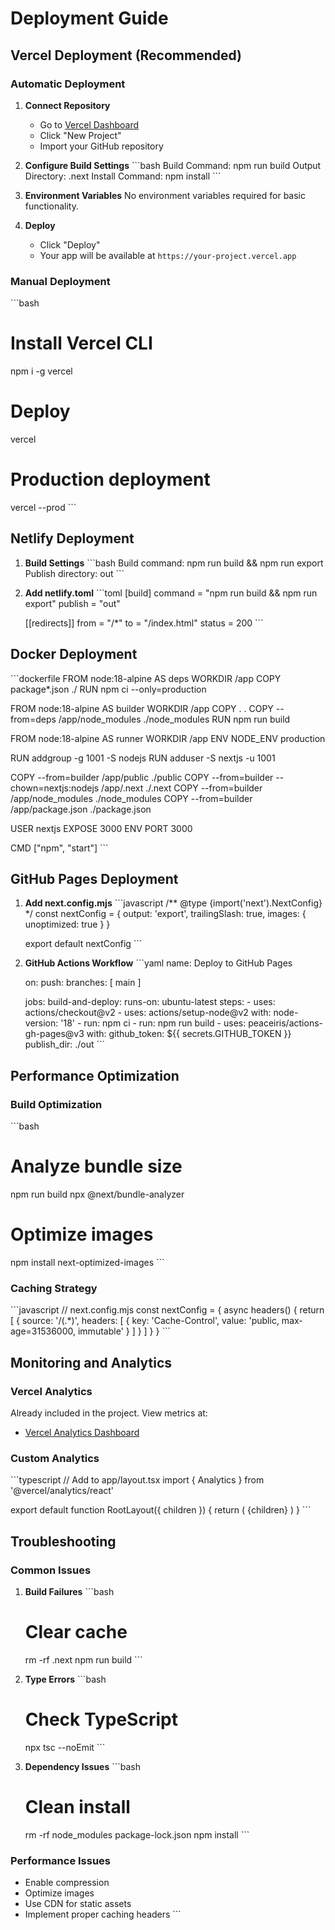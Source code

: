 # Deployment Guide

## Vercel Deployment (Recommended)

### Automatic Deployment

1. **Connect Repository**
   - Go to [Vercel Dashboard](https://vercel.com/dashboard)
   - Click "New Project"
   - Import your GitHub repository

2. **Configure Build Settings**
   \`\`\`bash
   Build Command: npm run build
   Output Directory: .next
   Install Command: npm install
   \`\`\`

3. **Environment Variables**
   No environment variables required for basic functionality.

4. **Deploy**
   - Click "Deploy"
   - Your app will be available at `https://your-project.vercel.app`

### Manual Deployment

\`\`\`bash
# Install Vercel CLI
npm i -g vercel

# Deploy
vercel

# Production deployment
vercel --prod
\`\`\`

## Netlify Deployment

1. **Build Settings**
   \`\`\`bash
   Build command: npm run build && npm run export
   Publish directory: out
   \`\`\`

2. **Add netlify.toml**
   \`\`\`toml
   [build]
     command = "npm run build && npm run export"
     publish = "out"

   [[redirects]]
     from = "/*"
     to = "/index.html"
     status = 200
   \`\`\`

## Docker Deployment

\`\`\`dockerfile
FROM node:18-alpine AS deps
WORKDIR /app
COPY package*.json ./
RUN npm ci --only=production

FROM node:18-alpine AS builder
WORKDIR /app
COPY . .
COPY --from=deps /app/node_modules ./node_modules
RUN npm run build

FROM node:18-alpine AS runner
WORKDIR /app
ENV NODE_ENV production

RUN addgroup -g 1001 -S nodejs
RUN adduser -S nextjs -u 1001

COPY --from=builder /app/public ./public
COPY --from=builder --chown=nextjs:nodejs /app/.next ./.next
COPY --from=builder /app/node_modules ./node_modules
COPY --from=builder /app/package.json ./package.json

USER nextjs
EXPOSE 3000
ENV PORT 3000

CMD ["npm", "start"]
\`\`\`

## GitHub Pages Deployment

1. **Add next.config.mjs**
   \`\`\`javascript
   /** @type {import('next').NextConfig} */
   const nextConfig = {
     output: 'export',
     trailingSlash: true,
     images: {
       unoptimized: true
     }
   }

   export default nextConfig
   \`\`\`

2. **GitHub Actions Workflow**
   \`\`\`yaml
   name: Deploy to GitHub Pages

   on:
     push:
       branches: [ main ]

   jobs:
     build-and-deploy:
       runs-on: ubuntu-latest
       steps:
         - uses: actions/checkout@v2
         - uses: actions/setup-node@v2
           with:
             node-version: '18'
         - run: npm ci
         - run: npm run build
         - uses: peaceiris/actions-gh-pages@v3
           with:
             github_token: ${{ secrets.GITHUB_TOKEN }}
             publish_dir: ./out
   \`\`\`

## Performance Optimization

### Build Optimization
\`\`\`bash
# Analyze bundle size
npm run build
npx @next/bundle-analyzer

# Optimize images
npm install next-optimized-images
\`\`\`

### Caching Strategy
\`\`\`javascript
// next.config.mjs
const nextConfig = {
  async headers() {
    return [
      {
        source: '/(.*)',
        headers: [
          {
            key: 'Cache-Control',
            value: 'public, max-age=31536000, immutable'
          }
        ]
      }
    ]
  }
}
\`\`\`

## Monitoring and Analytics

### Vercel Analytics
Already included in the project. View metrics at:
- [Vercel Analytics Dashboard](https://vercel.com/analytics)

### Custom Analytics
\`\`\`typescript
// Add to app/layout.tsx
import { Analytics } from '@vercel/analytics/react'

export default function RootLayout({ children }) {
  return (
    <html>
      <body>
        {children}
        <Analytics />
      </body>
    </html>
  )
}
\`\`\`

## Troubleshooting

### Common Issues

1. **Build Failures**
   \`\`\`bash
   # Clear cache
   rm -rf .next
   npm run build
   \`\`\`

2. **Type Errors**
   \`\`\`bash
   # Check TypeScript
   npx tsc --noEmit
   \`\`\`

3. **Dependency Issues**
   \`\`\`bash
   # Clean install
   rm -rf node_modules package-lock.json
   npm install
   \`\`\`

### Performance Issues
- Enable compression
- Optimize images
- Use CDN for static assets
- Implement proper caching headers
\`\`\`

```json file="" isHidden
